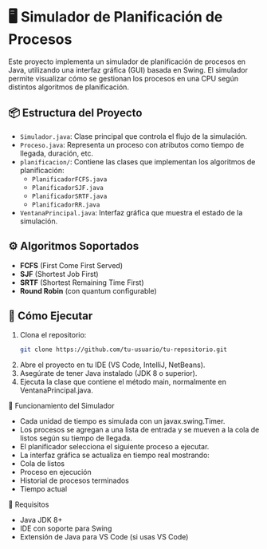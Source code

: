 # 🖥️ Simulador de Planificación de Procesos

Este proyecto implementa un simulador de planificación de procesos en Java, utilizando una interfaz gráfica (GUI) basada en Swing. El simulador permite visualizar cómo se gestionan los procesos en una CPU 
según distintos algoritmos de planificación.

## 📦 Estructura del Proyecto

- `Simulador.java`: Clase principal que controla el flujo de la simulación.
- `Proceso.java`: Representa un proceso con atributos como tiempo de llegada, duración, etc.
- `planificacion/`: Contiene las clases que implementan los algoritmos de planificación:
  - `PlanificadorFCFS.java`
  - `PlanificadorSJF.java`
  - `PlanificadorSRTF.java`
  - `PlanificadorRR.java`
- `VentanaPrincipal.java`: Interfaz gráfica que muestra el estado de la simulación.

## ⚙️ Algoritmos Soportados

- **FCFS** (First Come First Served)
- **SJF** (Shortest Job First)
- **SRTF** (Shortest Remaining Time First)
- **Round Robin** (con quantum configurable)

## 🚀 Cómo Ejecutar

1. Clona el repositorio:
   ```bash
   git clone https://github.com/tu-usuario/tu-repositorio.git
2. Abre el proyecto en tu IDE (VS Code, IntelliJ, NetBeans).
3. Asegúrate de tener Java instalado (JDK 8 o superior).
4. Ejecuta la clase que contiene el método main, normalmente en VentanaPrincipal.java.
   
🧠 Funcionamiento del Simulador
- Cada unidad de tiempo es simulada con un javax.swing.Timer.
- Los procesos se agregan a una lista de entrada y se mueven a la cola de listos según su tiempo de llegada.
- El planificador selecciona el siguiente proceso a ejecutar.
- La interfaz gráfica se actualiza en tiempo real mostrando:
- Cola de listos
- Proceso en ejecución
- Historial de procesos terminados
- Tiempo actual

📌 Requisitos
- Java JDK 8+
- IDE con soporte para Swing
- Extensión de Java para VS Code (si usas VS Code)
